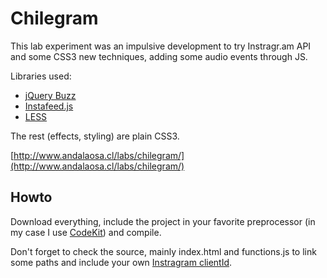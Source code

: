 Chilegram
===

This lab experiment was an impulsive development to try Instragr.am API and some CSS3 new techniques, adding some audio events through JS.

Libraries used:

* [jQuery Buzz](http://buzz.jaysalvat.com/)
* [Instafeed.js](http://instafeedjs.com/)
* [LESS](http://lesscss.org/)

The rest (effects, styling) are plain CSS3.

[http://www.andalaosa.cl/labs/chilegram/](http://www.andalaosa.cl/labs/chilegram/)


Howto
---

Download everything, include the project in your favorite preprocessor (in my case I use [CodeKit](http://incident57.com/codekit/)) and compile.

Don't forget to check the source, mainly index.html and functions.js to link some paths and include your own [Instragram clientId](http://instagram.com/developer/).